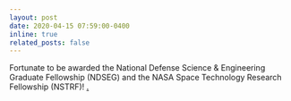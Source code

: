 ```yaml
---
layout: post
date: 2020-04-15 07:59:00-0400
inline: true
related_posts: false
---
```


Fortunate to be awarded the National Defense Science & Engineering Graduate Fellowship (NDSEG) and the NASA Space Technology 
Research Fellowship (NSTRF)! <a href="/assets/img/baobei_hearts.gif" style="color: black;">.</a>
